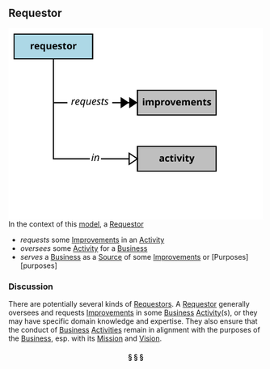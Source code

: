 ## Requestor

<img src="../images/requestor.svg" align="right"/>


In the context of this [model](../README.md), a [Requestor][requestor]

* <i>requests</i> some [Improvements][improvements] in an [Activity][activity]
* <i>oversees</i> some [Activity][activity] for a [Business][business]
* <i>serves</i> a [Business][business] as a [Source][source] of some [Improvements][improvements] or [Purposes][purposes]

### Discussion

There are potentially several kinds of [Requestors][requestor].
A [Requestor][requestor] generally oversees and requests [Improvements][improvement] in some [Business][business] [Activity][activity](s),
or they may have specific domain knowledge and expertise.
They also ensure that the conduct of [Business][business] [Activities][activity] remain in alignment with the purposes of the [Business][business],
esp. with its [Mission][mission] and [Vision][vision].


<h4 align="center"><b>&sect; &sect; &sect;</b></h4>

[activity]: activity.md
[activities]: activity.md
[business]: business.md
[businesses]: business.md
[component]: component.md
[components]: component.md
[developer]: developer.md
[developers]: developer.md
[dialog]: dialog.md
[dialogs]: dialog.md
[expector]: expector.md
[expectors]: expector.md
[feature]: feature.md
[features]: feature.md
[governor]: governor.md
[governors]: governor.md
[improvement]: improvement.md
[improvements]: improvement.md
[interface]: interface.md
[interfaces]: interface.md
[mission]: mission.md
[missions]: mission.md
[requestor]: requestor.md
[requestors]: requestor.md
[solution]: solution.md
[solutions]: solution.md
[source]: source.md
[sources]: source.md
[value]: value.md
[values]: value.md
[vision]: vision.md
[visions]: vision.md

[valuable]: value.md
[quality]: https://educery.dev/papers/modeling/quality-alignment/#business-quality-inventory
